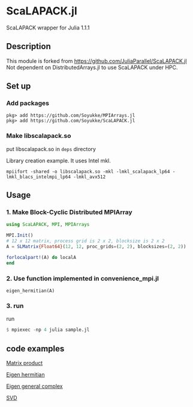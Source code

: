 # ScaLAPACK.jl

ScaLAPACK wrapper for Julia 1.1.1

## Description

This module is forked from <https://github.com/JuliaParallel/ScaLAPACK.jl>
Not dependent on DistributedArrays.jl to use ScaLAPACK under HPC.



## Set up

### Add packages

```
pkg> add https://github.com/Soyukke/MPIArrays.jl
pkg> add https://github.com/Soyukke/ScaLAPACK.jl
```

### Make libscalapack.so

put libscalapack.so in `deps` directory

Library creation example. It uses Intel mkl.
```
mpiifort -shared -o libscalapack.so -mkl -lmkl_scalapack_lp64 -lmkl_blacs_intelmpi_lp64 -lmkl_avx512
```



## Usage

### 1. Make Block-Cyclic Distributed MPIArray

```julia
using ScaLAPACK, MPI, MPIArrays

MPI.Init()
# 12 x 12 matrix, process grid is 2 x 2, blocksize is 2 x 2
A = SLMatrix{Float64}(12, 12, proc_grids=(2, 2), blocksizes=(2, 2))

forlocalpart!(A) do localA
end
```

### 2. Use function implemented in convenience_mpi.jl

```
eigen_hermitian(A)
```

### 3. run

run
```julia
$ mpiexec -np 4 julia sample.jl
```




## code examples

[Matrix product](./test/test_mul_mpi.jl)

[Eigen hermitian](./test/test_pxheev.jl)

[Eigen general complex](./test/test_eigen.jl)

[SVD](./test/test_svdvals_mpi.jl)
